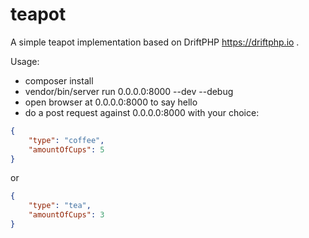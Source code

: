 # teapot

A simple teapot implementation based on DriftPHP https://driftphp.io .

Usage:
- composer install
- vendor/bin/server run 0.0.0.0:8000 --dev --debug
- open browser at 0.0.0.0:8000 to say hello
- do a post request against 0.0.0.0:8000 with your choice:

```json
{
    "type": "coffee",
    "amountOfCups": 5
}
```

or
```json
{
    "type": "tea",
    "amountOfCups": 3
}
```